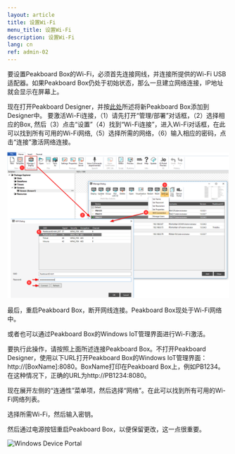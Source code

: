```yaml
---
layout: article
title: 设置Wi-Fi
menu_title: 设置Wi-Fi
description: 设置Wi-Fi
lang: cn
ref: admin-02
---
```


要设置Peakboard Box的Wi-Fi，必须首先连接网线，并连接所提供的Wi-Fi USB适配器。如果Peakboard Box仍处于初始状态，那么一旦建立网络连接，IP地址就会显示在屏幕上。

现在打开Peakboard Designer，并按[此处](/administration/07-cn-adding.html)所述将新Peakboard Box添加到Designer中。 要激活Wi-Fi连接，（1）请先打开“管理/部署”对话框，（2）选择相应的Box, 然后（3）点击“设置”（4）找到“Wi-Fi连接”，进入Wi-Fi对话框，在此可以找到所有可用的Wi-Fi网络,（5）选择所需的网络，（6）输入相应的密码，点击“连接”激活网络连接。

![Wi-Fi Connection](/assets/images/admin/device/WiFiConnection.png)

最后，重启Peakboard Box，断开网线连接。Peakboard Box现处于Wi-Fi网络中。

或者也可以通过Peakboard Box的Windows IoT管理界面进行Wi-Fi激活。

要执行此操作，请按照上面所述连接Peakboard Box。不打开Peakboard Designer，使用以下URL打开Peakboard Box的Windows IoT管理界面：http://[BoxName]:8080。BoxName打印在Peakboard Box上，例如PB1234。在这种情况下，正确的URL为http://PB1234:8080。

现在展开左侧的“连通性”菜单项，然后选择“网络”。在此可以找到所有可用的Wi-Fi网络列表。

选择所需Wi-Fi，然后输入密钥。

然后通过电源按钮重启Peakboard Box，以便保留更改，这一点很重要。

![Windows Device Portal](/assets/images/admin/device/windows-device-portal.png)

